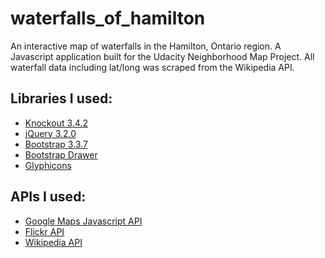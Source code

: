 # waterfalls_of_hamilton
An interactive map of waterfalls in the Hamilton, Ontario region. A Javascript application built for the Udacity Neighborhood Map Project.
All waterfall data including lat/long was scraped from the Wikipedia API.

## Libraries I used:
* [Knockout 3.4.2](http://knockoutjs.com/)
* [jQuery 3.2.0](https://jquery.org/)
* [Bootstrap 3.3.7](http://getbootstrap.com/)
* [Bootstrap Drawer](http://carolineamaba.com/bootstrap-drawer/)
* [Glyphicons](http://glyphicons.com/)

## APIs I used:
* [Google Maps Javascript API](https://developers.google.com/maps/documentation/javascript/)
* [Flickr API](https://www.flickr.com/services/api/)
* [Wikipedia API](https://www.mediawiki.org/wiki/API:Main_page)
